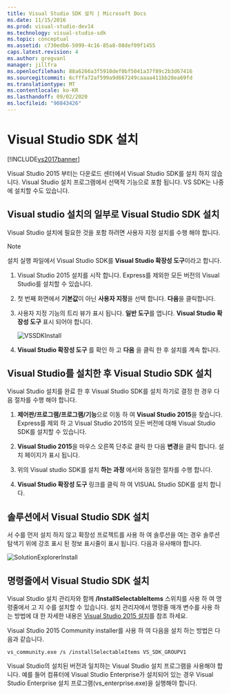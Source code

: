 ```yaml
---
title: Visual Studio SDK 설치 | Microsoft Docs
ms.date: 11/15/2016
ms.prod: visual-studio-dev14
ms.technology: visual-studio-sdk
ms.topic: conceptual
ms.assetid: c730edb6-5099-4c16-85a8-08def09f1455
caps.latest.revision: 4
ms.author: gregvanl
manager: jillfra
ms.openlocfilehash: 88a6266a3f5910def0bf5041a37f89c2b3d67416
ms.sourcegitcommit: 6cfffa72af599a9d667249caaaa411bb28ea69fd
ms.translationtype: MT
ms.contentlocale: ko-KR
ms.lasthandoff: 09/02/2020
ms.locfileid: "90843426"
---
```

# <a name="installing-the-visual-studio-sdk"></a>Visual Studio SDK 설치
[!INCLUDE[vs2017banner](../includes/vs2017banner.md)]

Visual Studio 2015 부터는 다운로드 센터에서 Visual Studio SDK를 설치 하지 않습니다. Visual Studio 설치 프로그램에서 선택적 기능으로 포함 됩니다. VS SDK는 나중에 설치할 수도 있습니다.  
  
## <a name="installing-the-visual-studio-sdk-as-part-of-a-visual-studio-installation"></a>Visual studio 설치의 일부로 Visual Studio SDK 설치  
 Visual Studio 설치에 필요한 것을 포함 하려면 사용자 지정 설치를 수행 해야 합니다.  
  
> [!NOTE]
> 설치 실행 파일에서 Visual Studio SDK를 **Visual Studio 확장성 도구**이라고 합니다.  
  
1. Visual Studio 2015 설치를 시작 합니다. Express를 제외한 모든 버전의 Visual Studio를 설치할 수 있습니다.  
  
2. 첫 번째 화면에서 **기본값**이 아닌 **사용자 지정**을 선택 합니다. **다음**을 클릭합니다.  
  
3. 사용자 지정 기능의 트리 뷰가 표시 됩니다. **일반 도구**를 엽니다. **Visual Studio 확장성 도구** 표시 되어야 합니다.  
  
     ![VSSDKInstall](../extensibility/media/vssdkinstall.png "VSSDKInstall")  
  
4. **Visual Studio 확장성 도구** 를 확인 하 고 **다음** 을 클릭 한 후 설치를 계속 합니다.  
  
## <a name="installing-the-visual-studio-sdk-after-installing-visual-studio"></a>Visual Studio를 설치한 후 Visual Studio SDK 설치  
 Visual Studio 설치를 완료 한 후 Visual Studio SDK를 설치 하기로 결정 한 경우 다음 절차를 수행 해야 합니다.  
  
1. **제어판/프로그램/프로그램/기능**으로 이동 하 여 **Visual Studio 2015**을 찾습니다. Express를 제외 하 고 Visual Studio 2015의 모든 버전에 대해 Visual Studio SDK를 설치할 수 있습니다.  
  
2. **Visual Studio 2015**을 마우스 오른쪽 단추로 클릭 한 다음 **변경**을 클릭 합니다. 설치 페이지가 표시 됩니다.  
  
3. 위의 Visual studio SDK를 설치 **하는 과정** 에서와 동일한 절차를 수행 합니다.  
  
4. **Visual Studio 확장성 도구** 링크를 클릭 하 여 VISUAL Studio SDK를 설치 합니다.  
  
## <a name="installing-the-visual-studio-sdk-from-a-solution"></a>솔루션에서 Visual Studio SDK 설치  
 서 수를 먼저 설치 하지 않고 확장성 프로젝트를 사용 하 여 솔루션을 여는 경우 솔루션 탐색기 위에 강조 표시 된 정보 표시줄이 표시 됩니다. 다음과 유사해야 합니다.  
  
 ![SolutionExplorerInstall](../extensibility/media/solutionexplorerinstall.png "SolutionExplorerInstall")  
  
## <a name="installing-the-visual-studio-sdk-from-the-command-line"></a>명령줄에서 Visual Studio SDK 설치  
 Visual Studio 설치 관리자와 함께 **/InstallSelectableItems** 스위치를 사용 하 여 명령줄에서 고 지 수를 설치할 수 있습니다. 설치 관리자에서 명령줄 매개 변수를 사용 하는 방법에 대 한 자세한 내용은 [Visual Studio 2015 설치](../install/install-visual-studio-2015.md)를 참조 하세요.  
  
 Visual Studio 2015 Community installer를 사용 하 여 다음을 설치 하는 방법은 다음과 같습니다.  
  
```  
vs_community.exe /s /installSelectableItems VS_SDK_GROUPV1  
```  
  
 Visual Studio의 설치된 버전과 일치하는 Visual Studio 설치 프로그램을 사용해야 합니다. 예를 들어 컴퓨터에 Visual Studio Enterprise가 설치되어 있는 경우 Visual Studio Enterprise 설치 프로그램(vs_enterprise.exe)을 실행해야 합니다.
